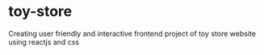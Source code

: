 # toy-store
Creating user friendly and interactive frontend project of toy store website using reactjs and css 
